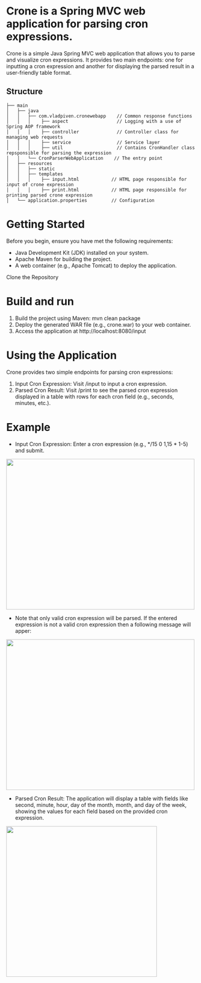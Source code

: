 # Crone is a Spring MVC web application for parsing cron expressions. 

Crone is a simple Java Spring MVC web application that allows you to parse and visualize cron expressions. It provides two main endpoints: one for inputting a cron expression and another for displaying the parsed result in a user-friendly table format.

## Structure
```
├── main
│   ├── java          
│   │   ├── com.vladpiven.cronewebapp    // Common response functions
│   │   │    ├── aspect                  // Logging with a use of Spring AOP framework 
│   │   │    ├── controller              // Controller class for managing web requests 
│   │   │    ├── service                 // Service layer
│   │   │    ├── util                    // Contains CronHandler class repsponsible for parsing the expression                       
│   │   └── CronParserWebApplication    // The entry point
│   ├── resources
│   │   ├── static
│   │   ├── templates
│   │   │    ├── input.html            // HTML page responsible for input of crone expression
│   │   │    ├── print.html            // HTML page responsible for printing parsed crone expression
│   └── application.properties         // Configuration
```

# Getting Started
Before you begin, ensure you have met the following requirements:
* Java Development Kit (JDK) installed on your system.
* Apache Maven for building the project.
* A web container (e.g., Apache Tomcat) to deploy the application.

Clone the Repository

# Build and run
1. Build the project using Maven: mvn clean package
2. Deploy the generated WAR file (e.g., crone.war) to your web container.
3. Access the application at http://localhost:8080/input

# Using the Application
Crone provides two simple endpoints for parsing cron expressions:

1. Input Cron Expression: Visit /input to input a cron expression.
2. Parsed Cron Result: Visit /print to see the parsed cron expression displayed in a table with rows for each cron field (e.g., seconds, minutes, etc.).

# Example
* Input Cron Expression: Enter a cron expression (e.g., */15 0 1,15 * 1-5) and submit.

<img src="https://github.com/vladislavpn/crone_parser_web/assets/123036820/3502600c-5024-403f-bb08-80aada1d93d3" width="500" height="400">

* Note that only valid cron expression will be parsed. If the entered expression is not a valid cron expression then a following message will apper:

<img src="https://github.com/vladislavpn/crone_parser_web/assets/123036820/6bb6d2f2-b821-4b7b-ba6c-93e39af34eff" width="500" height="400">

* Parsed Cron Result: The application will display a table with fields like second, minute, hour, day of the month, month, and day of the week, showing the values for each field based on the provided cron expression.

<img src="https://github.com/vladislavpn/crone_parser_web/assets/123036820/0832e35d-f0e2-43e0-98a8-9161ecfe9be1" width="400" height="400">







